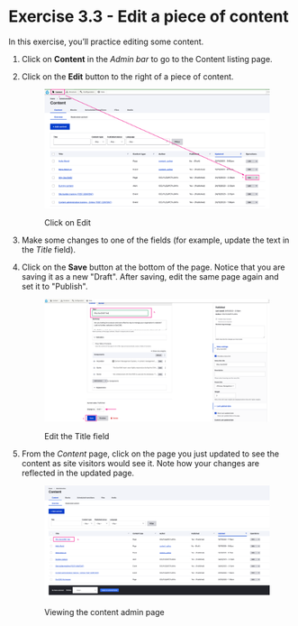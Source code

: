 # Exercise 3.3 - Edit a piece of content

In this exercise, you’ll practice editing some content.

1. Click on **Content** in the _Admin bar_ to go to the Content listing page.
2.  Click on the **Edit** button to the right of a piece of content.

    <figure><img src="../.gitbook/assets/image (3) (1) (1).png" alt=""><figcaption><p>Click on Edit</p></figcaption></figure>
3. Make some changes to one of the fields (for example, update the text in the _Title_ field).
4.  Click on the **Save** button at the bottom of the page. Notice that you are saving it as a new "Draft". After saving, edit the same page again and set it to "Publish".

    <figure><img src="../.gitbook/assets/image (1) (1) (1) (1) (1) (1) (1).png" alt=""><figcaption><p>Edit the Title field</p></figcaption></figure>
5.  From the _Content_ page, click on the page you just updated to see the content as site visitors would see it. Note how your changes are reflected in the updated page.

    <figure><img src="../.gitbook/assets/image (2) (1) (1) (1).png" alt=""><figcaption><p>Viewing the content admin page</p></figcaption></figure>

